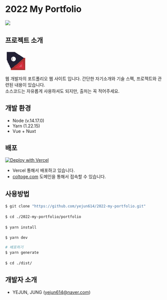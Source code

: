 # 2022 My Portfolio

![](https://vercelbadge.vercel.app/api/yejun614/2022-my-portfolio?style=flat)

## 프로젝트 소개

![](./portfolio/static/icon.png)

웹 개발자의 포트폴리오 웹 사이트 입니다. 간단한 자기소개와 기술 스펙, 프로젝트와 관련된 내용이 있습니다.  
소스코드는 자유롭게 사용하셔도 되지만, 출처는 꼭 적어주세요.

## 개발 환경
- Node (v.14.17.0)
- Yarn (1.22.15)
- Vue + Nuxt

## 배포
[![Deploy with Vercel](https://vercel.com/button)](https://vercel.com/new/clone?repository-url=https://github.com/yejun614/2022-my-portfolio.git)

- Vercel 통해서 배포하고 있습니다.
- [coltoge.com](https://coltoge.com/) 도메인을 통해서 접속할 수 있습니다.

## 사용방법
```bash
$ git clone "https://github.com/yejun614/2022-my-portfolio.git"

$ cd ./2022-my-portfolio/portfolio

$ yarn install

$ yarn dev
```

```bash
# 배포하기
$ yarn generate

$ cd ./dist/
```

## 개발자 소개
- YEJUN, JUNG (yejun614@naver.com)

